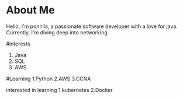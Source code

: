 # About Me

Hello, I'm ponnila, a passionate software developer with a love for java. Currently, I'm diving deep into networking.

#interests
1. Java
2. SQL
3. AWS

#Learning
1.Python
2.AWS
3.CCNA

interested in learning
1.kubernetes
2.Docker
